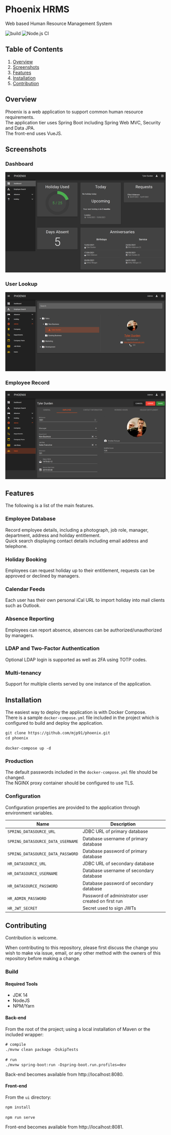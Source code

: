 # Phoenix HRMS

Web based Human Resource Management System

![build](https://github.com/mjp91/phoenix/workflows/Java%20CI%20with%20Maven/badge.svg)
![Node.js CI](https://github.com/mjp91/phoenix/workflows/Node.js%20CI/badge.svg)

## Table of Contents

1. [Overview](#overview)
2. [Screenshots](#screenshots)
3. [Features](#features)
4. [Installation](#installation)
5. [Contribution](#contributing)

## Overview

Phoenix is a web application to support common human resource requirements.  
The application tier uses Spring Boot including Spring Web MVC, Security and Data JPA.  
The front-end uses VueJS.

## Screenshots

### Dashboard

![](docs/images/dashboard.png)

### User Lookup

![](docs/images/lookup.png)

### Employee Record

![](docs/images/user.png)

## Features

The following is a list of the main features.

### Employee Database

Record employee details, including a photograph, job role, manager, department, address and holiday entitlement.  
Quick search displaying contact details including email address and telephone.

### Holiday Booking

Employees can request holiday up to their entitlement, requests can be approved or declined by managers.

### Calendar Feeds

Each user has their own personal iCal URL to import holiday into mail clients such as Outlook.

### Absence Reporting

Employees can report absence, absences can be authorized/unauthorized by managers.

### LDAP and Two-Factor Authentication

Optional LDAP login is supported as well as 2FA using TOTP codes.

### Multi-tenancy

Support for multiple clients served by one instance of the application.

## Installation

The easiest way to deploy the application is with Docker Compose.  
There is a sample `docker-compose.yml` file included in the project which is configured to build and deploy the
application.

```shell
git clone https://github.com/mjp91/phoenix.git
cd phoenix

docker-compose up -d
```

### Production

The default passwords included in the `docker-compose.yml` file should be changed.  
The NGINX proxy container should be configured to use TLS.

### Configuration

Configuration properties are provided to the application through environment variables.

Name | Description
--- | ---
`SPRING_DATASOURCE_URL` | JDBC URL of primary database
`SPRING_DATASOURCE_DATA_USERNAME` | Database username of primary database
`SPRING_DATASOURCE_DATA_PASSWORD` | Database password of primary database
`HR_DATASOURCE_URL` | JDBC URL of secondary database
`HR_DATASOURCE_USERNAME` | Database username of secondary database
`HR_DATASOURCE_PASSWORD` | Database password of secondary database
`HR_ADMIN_PASSWORD` | Password of administrator user created on first run
`HR_JWT_SECRET` | Secret used to sign JWTs

## Contributing

Contribution is welcome.

When contributing to this repository, please first discuss the change you wish to make via issue, email, or any other
method with the owners of this repository before making a change.

### Build

#### Required Tools

- JDK 14
- NodeJS
- NPM/Yarn

#### Back-end

From the root of the project; using a local installation of Maven or the included wrapper:

```shell
# compile
./mvnw clean package -DskipTests

# run
./mvnw spring-boot:run -Dspring-boot.run.profiles=dev
```

Back-end becomes available from http://localhost:8080.

#### Front-end

From the `ui` directory:

```shell
npm install

npm run serve
```

Front-end becomes available from http://localhost:8081.
